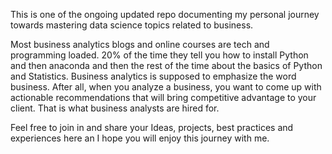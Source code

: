 This is one of the ongoing updated repo documenting my personal journey towards mastering data science topics related to business.   

Most business analytics blogs and online courses are tech and programming loaded. 20% of the time they tell you how to install Python and then anaconda and then the rest of the time about the basics of Python and Statistics. Business analytics is supposed to emphasize the word business. After all, when you analyze a business, you want to come up with actionable recommendations that will bring competitive advantage to your client. That is what business analysts are hired for.     

Feel free to join in and share your Ideas, projects, best practices and experiences here an I hope you will enjoy this journey with me.